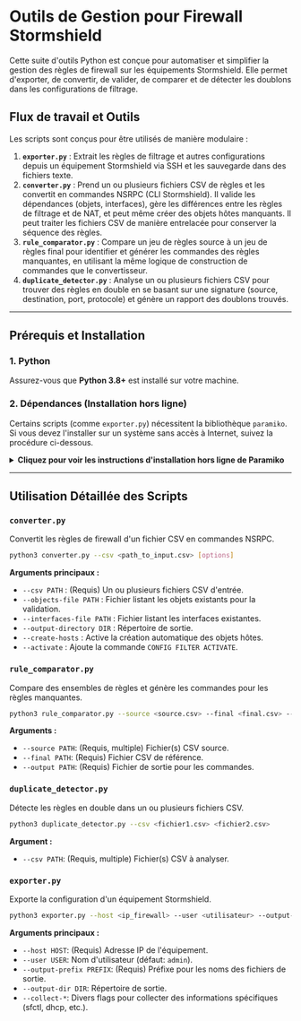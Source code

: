 # Outils de Gestion pour Firewall Stormshield

Cette suite d'outils Python est conçue pour automatiser et simplifier la gestion des règles de firewall sur les équipements Stormshield. Elle permet d'exporter, de convertir, de valider, de comparer et de détecter les doublons dans les configurations de filtrage.

## Flux de travail et Outils

Les scripts sont conçus pour être utilisés de manière modulaire :

1.  **`exporter.py`** : Extrait les règles de filtrage et autres configurations depuis un équipement Stormshield via SSH et les sauvegarde dans des fichiers texte.
2.  **`converter.py`** : Prend un ou plusieurs fichiers CSV de règles et les convertit en commandes NSRPC (CLI Stormshield). Il valide les dépendances (objets, interfaces), gère les différences entre les règles de filtrage et de NAT, et peut même créer des objets hôtes manquants. Il peut traiter les fichiers CSV de manière entrelacée pour conserver la séquence des règles.
3.  **`rule_comparator.py`** : Compare un jeu de règles source à un jeu de règles final pour identifier et générer les commandes des règles manquantes, en utilisant la même logique de construction de commandes que le convertisseur.
4.  **`duplicate_detector.py`** : Analyse un ou plusieurs fichiers CSV pour trouver des règles en double en se basant sur une signature (source, destination, port, protocole) et génère un rapport des doublons trouvés.

---

## Prérequis et Installation

### 1. Python
Assurez-vous que **Python 3.8+** est installé sur votre machine.

### 2. Dépendances (Installation hors ligne)
Certains scripts (comme `exporter.py`) nécessitent la bibliothèque `paramiko`. Si vous devez l'installer sur un système sans accès à Internet, suivez la procédure ci-dessous.

<details>
<summary><b>Cliquez pour voir les instructions d'installation hors ligne de Paramiko</b></summary>

Ce guide explique comment télécharger **Paramiko** et ses dépendances pour une installation sur une machine cible spécifique.

#### Étape 1 : Téléchargement des paquets (Machine en ligne)
Sur une machine avec accès à Internet, exécutez la commande suivante pour télécharger tous les paquets nécessaires dans un dossier `wheelhouse`.
```bash
python3 -m pip download --dest ./wheelhouse "paramiko"
```

#### Étape 2 : Installation sur la machine cible (Hors ligne)
1.  Transférez le dossier `wheelhouse` sur la machine cible.
2.  **Installez les paquets** depuis les fichiers locaux.
    ```bash
    # L'option --no-index empêche la connexion à Internet
    # L'option --find-links indique à pip où trouver les paquets
    python3 -m pip install --no-index --find-links=./wheelhouse paramiko
    ```
Votre bibliothèque est maintenant prête à être utilisée.
</details>

---

## Utilisation Détaillée des Scripts

### `converter.py`
Convertit les règles de firewall d'un fichier CSV en commandes NSRPC.
```bash
python3 converter.py --csv <path_to_input.csv> [options]
```
**Arguments principaux :**
-   `--csv PATH` : (Requis) Un ou plusieurs fichiers CSV d'entrée.
-   `--objects-file PATH` : Fichier listant les objets existants pour la validation.
-   `--interfaces-file PATH` : Fichier listant les interfaces existantes.
-   `--output-directory DIR` : Répertoire de sortie.
-   `--create-hosts` : Active la création automatique des objets hôtes.
-   `--activate` : Ajoute la commande `CONFIG FILTER ACTIVATE`.

### `rule_comparator.py`
Compare des ensembles de règles et génère les commandes pour les règles manquantes.
```bash
python3 rule_comparator.py --source <source.csv> --final <final.csv> --output <commands.cli>
```
**Arguments :**
-   `--source PATH`: (Requis, multiple) Fichier(s) CSV source.
-   `--final PATH`: (Requis) Fichier CSV de référence.
-   `--output PATH`: (Requis) Fichier de sortie pour les commandes.

### `duplicate_detector.py`
Détecte les règles en double dans un ou plusieurs fichiers CSV.
```bash
python3 duplicate_detector.py --csv <fichier1.csv> <fichier2.csv>
```
**Argument :**
-   `--csv PATH`: (Requis, multiple) Fichier(s) CSV à analyser.

### `exporter.py`
Exporte la configuration d'un équipement Stormshield.
```bash
python3 exporter.py --host <ip_firewall> --user <utilisateur> --output-prefix <prefixe_fichier>
```
**Arguments principaux :**
-   `--host HOST`: (Requis) Adresse IP de l'équipement.
-   `--user USER`: Nom d'utilisateur (défaut: `admin`).
-   `--output-prefix PREFIX`: (Requis) Préfixe pour les noms des fichiers de sortie.
-   `--output-dir DIR`: Répertoire de sortie.
-   `--collect-*`: Divers flags pour collecter des informations spécifiques (sfctl, dhcp, etc.).
